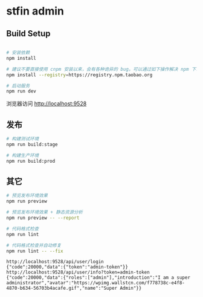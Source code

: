 # stfin admin

## Build Setup

```bash

# 安装依赖
npm install

# 建议不要直接使用 cnpm 安装以来，会有各种诡异的 bug。可以通过如下操作解决 npm 下载速度慢的问题
npm install --registry=https://registry.npm.taobao.org

# 启动服务
npm run dev
```

浏览器访问 [http://localhost:9528](http://localhost:9528)

## 发布

```bash
# 构建测试环境
npm run build:stage

# 构建生产环境
npm run build:prod
```

## 其它

```bash
# 预览发布环境效果
npm run preview

# 预览发布环境效果 + 静态资源分析
npm run preview -- --report

# 代码格式检查
npm run lint

# 代码格式检查并自动修复
npm run lint -- --fix
```



```
http://localhost:9528/api/user/login
{"code":20000,"data":{"token":"admin-token"}}
http://localhost:9528/api/user/info?token=admin-token
{"code":20000,"data":{"roles":["admin"],"introduction":"I am a super administrator","avatar":"https://wpimg.wallstcn.com/f778738c-e4f8-4870-b634-56703b4acafe.gif","name":"Super Admin"}}


```
